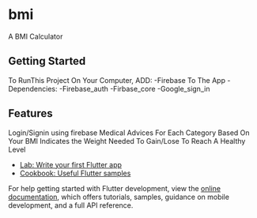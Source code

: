 # bmi

A BMI Calculator

## Getting Started

To RunThis Project On Your Computer, ADD:
 -Firebase To The App
 -Dependencies:
  -Firebase_auth
  -Firbase_core
  -Google_sign_in

## Features
 Login/Signin using firebase
 Medical Advices For Each Category Based On Your BMI
 Indicates the Weight Needed To Gain/Lose To Reach A Healthy Level

- [Lab: Write your first Flutter app](https://docs.flutter.dev/get-started/codelab)
- [Cookbook: Useful Flutter samples](https://docs.flutter.dev/cookbook)

For help getting started with Flutter development, view the
[online documentation](https://docs.flutter.dev/), which offers tutorials,
samples, guidance on mobile development, and a full API reference.
